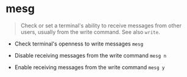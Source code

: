 # mesg
> Check or set a terminal's ability to receive messages from other users, usually from the write command.
> See also `write`.

- Check terminal's openness to write messages
`mesg`

- Disable receiving messages from the write command
`mesg n`

- Enable receiving messages from the write command
`mesg y`
